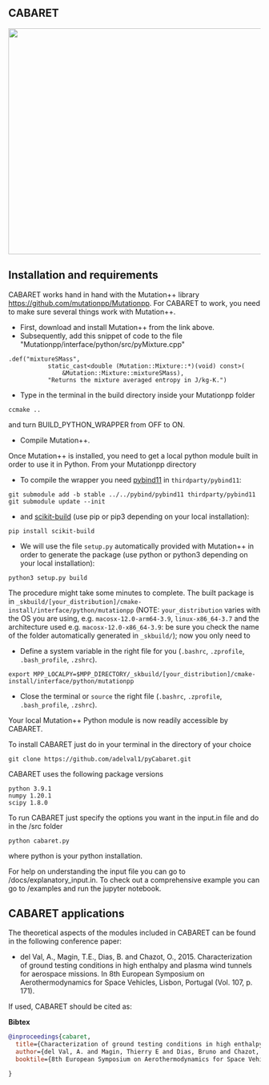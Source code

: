 
## CABARET
<img src="https://github.com/adelval1/pyCabaret/blob/master/logo.png" width="620" height="450" /> 

## Installation and requirements ##

CABARET works hand in hand with the Mutation++ library https://github.com/mutationpp/Mutationpp. For CABARET to work, you need to make sure several things work with Mutation++. 

* First, download and install Mutation++ from the link above. 
* Subsequently, add this snippet of code to the file "Mutationpp/interface/python/src/pyMixture.cpp"
```
.def("mixtureSMass",
           static_cast<double (Mutation::Mixture::*)(void) const>(
               &Mutation::Mixture::mixtureSMass),
           "Returns the mixture averaged entropy in J/kg-K.")
```
* Type in the terminal in the build directory inside your Mutationpp folder
```
ccmake ..
```
and turn BUILD_PYTHON_WRAPPER from OFF to ON.

* Compile Mutation++.

Once Mutation++ is installed, you need to get a local python module built in order to use it in Python. From your Mutationpp directory

* To compile the wrapper you need [pybind11](https://github.com/pybind/pybind11) in `thirdparty/pybind11`:

 ```
 git submodule add -b stable ../../pybind/pybind11 thirdparty/pybind11
 git submodule update --init
 ```

* and  [scikit-build](https://scikit-build.readthedocs.io/en/latest/installation.html#install-package-with-pip) (use pip or pip3 depending on your local installation):

 ```
 pip install scikit-build
 ```

* We will use the file `setup.py` automatically provided with Mutation++ in order to generate the package (use python or python3 depending on your local installation):

 ```
 python3 setup.py build
 ```

The procedure might take some minutes to complete. The built package is in `_skbuild/[your_distribution]/cmake-install/interface/python/mutationpp` (NOTE:  `your_distribution` varies with the OS you are using, e.g. `macosx-12.0-arm64-3.9`, `linux-x86_64-3.7` and the architecture used e.g. `macosx-12.0-x86_64-3.9`: be sure you check the name of the folder automatically generated in  `_skbuild/`); now you only need to

* Define a system variable in the right file for you (`.bashrc`, `.zprofile`, `.bash_profile`, `.zshrc`).
```
export MPP_LOCALPY=$MPP_DIRECTORY/_skbuild/[your_distribution]/cmake-install/interface/python/mutationpp
```
* Close the terminal or `source` the right file (`.bashrc`, `.zprofile`, `.bash_profile`, `.zshrc`).

Your local Mutation++ Python module is now readily accessible by CABARET.

To install CABARET just do in your terminal in the directory of your choice

```
git clone https://github.com/adelval1/pyCabaret.git
```

CABARET uses the following package versions

```
python 3.9.1
numpy 1.20.1
scipy 1.8.0
```

To run CABARET just specify the options you want in the input.in file and do in the /src folder

```
python cabaret.py
```

where python is your python installation.

For help on understanding the input file you can go to /docs/explanatory_input.in. To check out a comprehensive example you can go to /examples and run the jupyter notebook.

## CABARET applications ##
The theoretical aspects of the modules included in CABARET can be found in the following conference paper:

* del Val, A., Magin, T.E., Dias, B. and Chazot, O., 2015. Characterization of ground testing conditions in high enthalpy and plasma wind tunnels for aerospace missions. In 8th European Symposium on Aerothermodynamics for Space Vehicles, Lisbon, Portugal (Vol. 107, p. 171).

If used, CABARET should be cited as:

**Bibtex**
```bibtex
@inproceedings{cabaret,
  title={Characterization of ground testing conditions in high enthalpy and plasma wind tunnels for aerospace missions},
  author={del Val, A. and Magin, Thierry E and Dias, Bruno and Chazot, Olivier},
  booktile={8th European Symposium on Aerothermodynamics for Space Vehicles, Lisbon, Portugal, 2015}

}
```